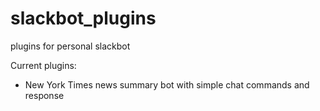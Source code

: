 # slackbot_plugins
plugins  for personal slackbot

Current plugins:
 * New York Times news summary bot with simple chat commands and response

